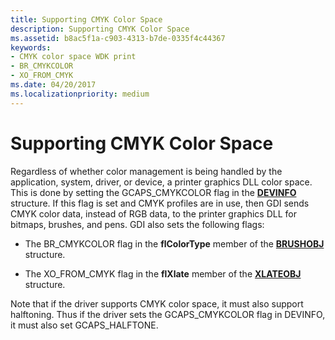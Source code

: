 ```yaml
---
title: Supporting CMYK Color Space
description: Supporting CMYK Color Space
ms.assetid: b8ac5f1a-c903-4313-b7de-0335f4c44367
keywords:
- CMYK color space WDK print
- BR_CMYKCOLOR
- XO_FROM_CMYK
ms.date: 04/20/2017
ms.localizationpriority: medium
---
```


# Supporting CMYK Color Space





Regardless of whether color management is being handled by the application, system, driver, or device, a printer graphics DLL color space. This is done by setting the GCAPS\_CMYKCOLOR flag in the [**DEVINFO**](https://docs.microsoft.com/windows/win32/api/winddi/ns-winddi-tagdevinfo) structure. If this flag is set and CMYK profiles are in use, then GDI sends CMYK color data, instead of RGB data, to the printer graphics DLL for bitmaps, brushes, and pens. GDI also sets the following flags:

-   The BR\_CMYKCOLOR flag in the **flColorType** member of the [**BRUSHOBJ**](https://docs.microsoft.com/windows/win32/api/winddi/ns-winddi-_brushobj) structure.

-   The XO\_FROM\_CMYK flag in the **flXlate** member of the [**XLATEOBJ**](https://docs.microsoft.com/windows/win32/api/winddi/ns-winddi-_xlateobj) structure.

Note that if the driver supports CMYK color space, it must also support halftoning. Thus if the driver sets the GCAPS\_CMYKCOLOR flag in DEVINFO, it must also set GCAPS\_HALFTONE.

 

 





